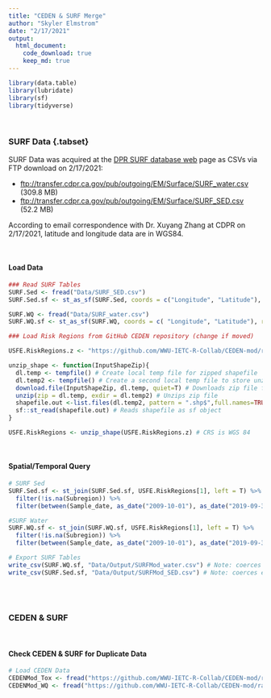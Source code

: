 ```yaml
---
title: "CEDEN & SURF Merge"
author: "Skyler Elmstrom"
date: "2/17/2021"
output:
  html_document:
    code_download: true
    keep_md: true
---
```





```r
library(data.table)
library(lubridate)
library(sf)
library(tidyverse)
```

<br>

### SURF Data {.tabset}

SURF Data was acquired at the [DPR SURF database web](https://www.cdpr.ca.gov/docs/emon/surfwtr/surfcont.htm) page as CSVs via FTP download on 2/17/2021:

* ftp://transfer.cdpr.ca.gov/pub/outgoing/EM/Surface/SURF_water.csv (309.8 MB)
* ftp://transfer.cdpr.ca.gov/pub/outgoing/EM/Surface/SURF_SED.csv (52.2 MB)

According to email correspondence with Dr. Xuyang Zhang at CDPR on 2/17/2021, latitude and longitude data are in WGS84.

<br>

#### Load Data


```r
### Read SURF Tables
SURF.Sed <- fread("Data/SURF_SED.csv")
SURF.Sed.sf <- st_as_sf(SURF.Sed, coords = c("Longitude", "Latitude"), remove = F, crs = "WGS84")

SURF.WQ <- fread("Data/SURF_water.csv")
SURF.WQ.sf <- st_as_sf(SURF.WQ, coords = c( "Longitude", "Latitude"), remove = F, crs = "WGS84")

### Load Risk Regions from GitHub CEDEN repository (change if moved)

USFE.RiskRegions.z <- "https://github.com/WWU-IETC-R-Collab/CEDEN-mod/raw/main/Data/USFE_RiskRegions_9292020.zip"

unzip_shape <- function(InputShapeZip){
  dl.temp <- tempfile() # Create local temp file for zipped shapefile
  dl.temp2 <- tempfile() # Create a second local temp file to store unzipped shapefile
  download.file(InputShapeZip, dl.temp, quiet=T) # Downloads zip file from InputShape
  unzip(zip = dl.temp, exdir = dl.temp2) # Unzips zip file
  shapefile.out <-list.files(dl.temp2, pattern = ".shp$",full.names=TRUE) # stores file path of files with .shp ext in dl.temp2
  sf::st_read(shapefile.out) # Reads shapefile as sf object
}

USFE.RiskRegions <- unzip_shape(USFE.RiskRegions.z) # CRS is WGS 84
```
 
<br>

#### Spatial/Temporal Query


```r
# SURF Sed
SURF.Sed.sf <- st_join(SURF.Sed.sf, USFE.RiskRegions[1], left = T) %>%
  filter(!is.na(Subregion)) %>%
  filter(between(Sample_date, as_date("2009-10-01"), as_date("2019-09-30")))

#SURF Water
SURF.WQ.sf <- st_join(SURF.WQ.sf, USFE.RiskRegions[1], left = T) %>%
  filter(!is.na(Subregion)) %>%
  filter(between(Sample_date, as_date("2009-10-01"), as_date("2019-09-30")))

# Export SURF Tables
write_csv(SURF.WQ.sf, "Data/Output/SURFMod_water.csv") # Note: coerces empty data fields to NA
write_csv(SURF.Sed.sf, "Data/Output/SURFMod_SED.csv") # Note: coerces empty data fields to NA
```

<br><br>

### CEDEN & SURF

<br>

#### Check CEDEN & SURF for Duplicate Data


```r
# Load CEDEN Data
CEDENMod_Tox <- fread("https://github.com/WWU-IETC-R-Collab/CEDEN-mod/raw/main/Data/Output/CEDENMod_Toxicity.csv")
CEDENMod_WQ <- fread("https://github.com/WWU-IETC-R-Collab/CEDEN-mod/raw/main/Data/Output/CEDENMod_WQ.csv")
```

